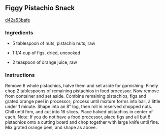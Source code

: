 ## Figgy Pistachio Snack

[d42a53bafe](http://www.food.com/recipe/figgy-pistachio-snack-167791)

### Ingredients

 - 5 tablespoon of nuts, pistachio nuts, raw

 - 1 1/4 cup of figs, dried, uncooked

 - 2 teaspoon of orange juice, raw

### Instructions

Remove 8 whole pistachios, halve them and set aside for garnishing. Finely chop 2 tablespoons of remaining pistachios in food processor. Now remove from container and set aside. Combine remaining pistachios, figs and grated orange peel in processor; process until mixture forms into ball, a little under 1 minute. Shape into an 8" log, then roll in reserved chopped nuts. Chill until firm, and cut into 16 slices. Place halved pistachios in center of each. Note: If you do not have a food processor, place figs and all but 8 pistachios onto a cutting board and chop together with large knife until fine. Mix grated orange peel, and shape as above.